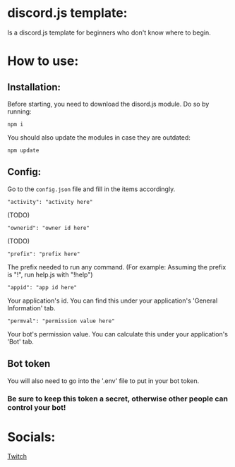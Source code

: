 # discord.js template:
Is a discord.js template for beginners who don't know where to begin.

# How to use:
  ## Installation:
  Before starting, you need to download the disord.js module. Do so by running:  

  ```
  npm i
  ```
  You should also update the modules in case they are outdated:
  ```
  npm update
  ```
  ## Config:
  Go to the `config.json` file and fill in the items accordingly.

  ```
  "activity": "activity here"
  ```

  (TODO)

  ```
  "ownerid": "owner id here"
  ```

  (TODO)

  ```
  "prefix": "prefix here"
  ```

  The prefix needed to run any command.
  (For example: Assuming the prefix is "!", run help.js with "!help")
  
  ```
  "appid": "app id here"
  ```

  Your application's id. You can find this under your application's 'General Information' tab.
  
  ```
  "permval": "permission value here"
  ```

  Your bot's permission value. You can calculate this under your application's 'Bot' tab.

  ## Bot token
  You will also need to go into the '.env' file to put in your bot token.
  ### Be sure to keep this token a secret, otherwise other people can control your bot!
# Socials:
  [Twitch][twitch]

[twitch]: https://www.twitch.tv/caffeinated01
